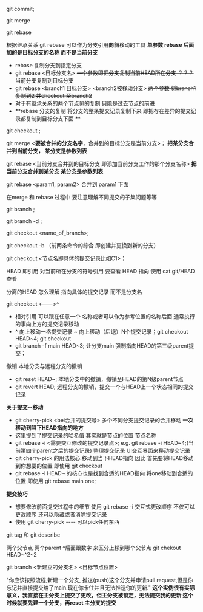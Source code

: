 git commit;

git merge

git rebase

根据继承关系  git rebase 可以作为分支引用**向前**移动的工具  **单参数 rebase 后面加的是目标分支的名称  而不是当前分支**

- rebase 复制分支到指定分支 
- git rebase <目标分支名> ~~一个参数即把分支复制当前HEAD所在分支 ？？？~~ 当前分支复制到目标分支
- git rebase <branch1 目标分支> <branch2被移动分支>  ~~两个参数 将branch1 复制到2 并checkout 至branch2~~
- 对于有继承关系的两个节点见的复制  只能是过去节点的前进
- **rebase 分支的复制 将分支的整条提交记录复制下来 即把存在差异的提交记录都复制到目标分支下面 **

git checkout <nameofbranch>; 

git merge <**要被合并的分支名字**，合并到的目标分支是当前分支>；   **把某分支合并到当前分支， 某分支是参数列表**

git rebase <当前分支合并到的目标分支 即添加当前分支工作的那个分支名称>  **把当前分支合并到某分支 某分支是参数列表**

git rebase <param1, param2>  合并到 param1 下面

在merge 和 rebase 过程中 要注意理解不同提交的子集问题等等  

git branch <name>; 

git branch -d <name>;

git checkout <name_of_branch>; 

git checkout -b <name ofnew branch> （前两条命令的综合 即创建并更换到新的分支）

git checkout <节点名即具体的提交记录比如C1>；  

HEAD 即引用 对当前所在分支的符号引用  要查看 HEAD 指向 使用 cat.git/HEAD 查看

分离的HEAD 怎么理解  指向具体的提交记录 而不是分支名

git checkout <--->^

- 相对引用 可以跟在任意一个 名称或者可以作为参考位置的名称后面  通常执行的事向上方的提交记录移动
- ^ 向上移动一格提交记录  ~<num> 向上移动（后退）N个提交记录；git checkout HEAD~4; git checkout 
- git branch -f main HEAD~3; 让分支main 强制指向HEAD的第三级parent提交；

撤销 本地分支与远程分支的撤销

- git reset HEAD~<NUM>; 本地分支中的撤销，撤销至HEAD的第N级parent节点
- git revert HEAD; 远程分支的撤销，提交一个与HEAD上一个状态相同的提交记录

**关于提交--移动**

- git cherry-pick <bei合并的提交号> 多个不同分支提交记录的合并移动  **一次移动到当下HEAD指向的地方** 
- 这里提到了提交记录的哈希值 其实就是节点的位置 节点名称
- git rebase -i <需要交互修改的提交记录点>; e.g. git rebase -i HEAD~4;(当前第四个parent之后的提交记录) 整理提交记录   UI交互界面来移动提交记录 
- git cherry-pick 的用法核心 移动到当下HEAD指向  因此 首先要将HEAD移动到你想要的位置 即使用 git checkout 
- git rebase -i HEAD~<num> 的核心也是找到合适的HEAD指向   将one移动到合适的位置  即使用 git rebase main one;

**提交技巧**

- 想要修改前面提交过程中的细节 使用 git rebase -i 交互式更改顺序 不仅可以更改顺序 还可以隐藏或者消除提交记录
- 使用 git cherry-pick ----   可以pick任何东西

git tag 和 git describe

两个父节点 两个parent  ^后面跟数字 来区分上移到哪个父节点  git chekout HEAD~^2~2

git branch <新建立的分支名> <目标节点位置>



"你应该按照流程,新建一个分支, 推送(push)这个分支并申请pull request,但是你忘记并直接提交给了main.现在你卡住并且无法推送你的更新."  **这个实例很有实际意义，我直接在主分支上提交了更改，但主分支被锁定，无法提交我的更新 这个时候就要先建一个分支，再reset 主分支的提交**
